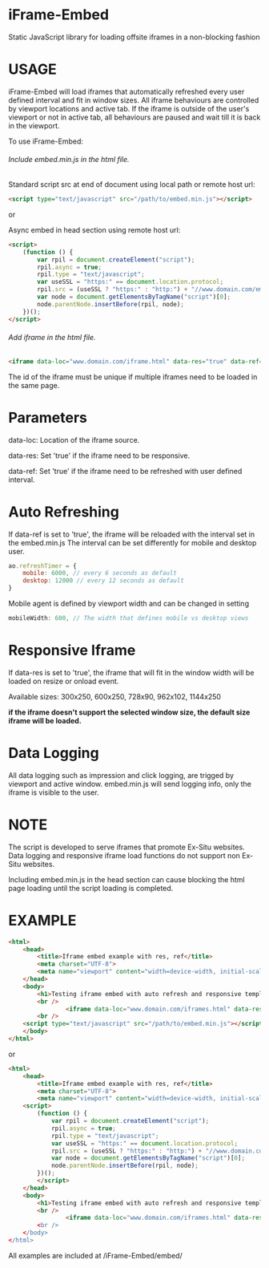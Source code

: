 # iFrame-Embed
Static JavaScript library for loading offsite iframes in a non-blocking fashion


# USAGE
iFrame-Embed will load iframes that automatically refreshed every user defined interval and fit in window sizes.
All iframe behaviours are controlled by viewport locations and active tab.
If the iframe is outside of the user's viewport or not in active tab, all behaviours are paused and wait till it is back in the viewport.

To use iFrame-Embed:

###### Include embed.min.js in the html file.


Standard script src at end of document using local path or remote host url:

``` html
<script type="text/javascript" src="/path/to/embed.min.js"></script>
```
or
<script type="text/javascript" src="http://www.domian.com/embed/src/embed.min.js"></script>


Async embed in head section using remote host url:
``` html
<script>
    (function () {
        var rpil = document.createElement("script");
        rpil.async = true;
        rpil.type = "text/javascript";
        var useSSL = "https:" == document.location.protocol;
        rpil.src = (useSSL ? "https:" : "http:") + "//www.domain.com/embed/src/embed.min.js"; 
        var node = document.getElementsByTagName("script")[0];
        node.parentNode.insertBefore(rpil, node);
    })();
</script>
```

###### Add iframe in the html file.
``` html
<iframe data-loc="www.domain.com/iframe.html" data-res="true" data-ref="true" width="1144" height="250" id="ADD_UNIQUE_ID_HERE" src="about:blank" class="aoembed" frameborder="0" marginheight="0" marginwidth="0" scrolling="no" allowTransparency="true" style="display:none"></iframe>
```
The id of the iframe must be unique if multiple iframes need to be loaded in the same page.


# Parameters

data-loc: Location of the iframe source.

data-res: Set 'true' if the iframe need to be responsive. 

data-ref: Set 'true' if the iframe need to be refreshed with user defined interval.


# Auto Refreshing
If data-ref is set to 'true', the iframe will be reloaded with the interval set in the embed.min.js
The interval can be set differently for mobile and desktop user.
``` js
ao.refreshTimer = {
    mobile: 6000, // every 6 seconds as default
    desktop: 12000 // every 12 seconds as default
}
```
Mobile agent is defined by viewport width and can be changed in setting
``` js
mobileWidth: 600, // The width that defines mobile vs desktop views
```


# Responsive Iframe
If data-res is set to 'true', the iframe that will fit in the window width will be loaded on resize or onload event.

Available sizes:
300x250, 600x250, 728x90, 962x102, 1144x250

**if the iframe doesn't support the selected window size, the default size iframe will be loaded.**


# Data Logging
All data logging such as impression and click logging, are trigged by viewport and active window.
embed.min.js will send logging info, only the iframe is visible to the user.


# NOTE
The script is developed to serve iframes that promote Ex-Situ websites. 
Data logging and responsive iframe load functions do not support non Ex-Situ websites.

Including embed.min.js in the head section can cause blocking the html page loading until the script loading is completed.


# EXAMPLE

``` html
<html>
    <head>
        <title>Iframe embed example with res, ref</title>
        <meta charset="UTF-8">
        <meta name="viewport" content="width=device-width, initial-scale=1.0">
    </head>
    <body>
        <h1>Testing iframe embed with auto refresh and responsive template</h1>
        <br />
                <iframe data-loc="www.domain.com/iframes.html" data-res="true" data-ref="true" width="1144" height="250" id="ADD_UNIQUE_ID_HERE" src="about:blank" class="aoembed" frameborder="0" marginheight="0" marginwidth="0" scrolling="no" allowTransparency="true" style="display:none"></iframe>
        <br />
	<script type="text/javascript" src="/path/to/embed.min.js"></script>
    </body>
</html>
```
or
``` html
<html>
    <head>
        <title>Iframe embed example with res, ref</title>
        <meta charset="UTF-8">
        <meta name="viewport" content="width=device-width, initial-scale=1.0">
	<script>
    	(function () {
        	var rpil = document.createElement("script");
        	rpil.async = true;
        	rpil.type = "text/javascript";
        	var useSSL = "https:" == document.location.protocol;
        	rpil.src = (useSSL ? "https:" : "http:") + "//www.domain.com/embed/src/embed.min.js";
        	var node = document.getElementsByTagName("script")[0];
        	node.parentNode.insertBefore(rpil, node);
    	})();
    	</script>
    </head>
    <body>
        <h1>Testing iframe embed with auto refresh and responsive template</h1>
        <br />
                <iframe data-loc="www.domain.com/iframes.html" data-res="true" data-ref="true" width="1144" height="250" id="async466" src="about:bla$
        <br />
    </body>
</html>

```

All examples are included at /iFrame-Embed/embed/

